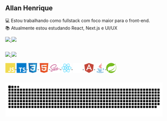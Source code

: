 ## Allan Henrique

💻 Estou trabalhando como fullstack com foco maior para o front-end.
<br>
📚 Atualmente estou estudando React, Next.js e UI/UX

<div style="display: inline_block">
  <a href="https://www.linkedin.com/in/allanhsz/" target="_blank">
    <img src="https://img.shields.io/badge/-LinkedIn-%230077B5?style=for-the-badge&logo=linkedin&logoColor=white" target="_blank">
  </a> 

  <a href="mailto:allanhsz@outlook.com">
    <img src="https://img.shields.io/badge/Microsoft_Outlook-0078D4?style=for-the-badge&logo=microsoft-outlook&logoColor=white" target="_blank">
  </a>
<div>
  
 ##
  
<div>
  <a href="https://github.com/allanhsz">
  <img height="180em" src="https://github-readme-stats.vercel.app/api?username=allanhsz&show_icons=true&theme=dracula&include_all_commits=true&count_private=true"/>
  <img height="180em" src="https://github-readme-stats.vercel.app/api/top-langs/?username=allanhsz&layout=compact&langs_count=7&theme=dracula"/>
</div>

<br>
  
<div style="display: inline_block">
  <img align="center" alt="JavaScript" height="32" width="32" src="https://raw.githubusercontent.com/devicons/devicon/master/icons/javascript/javascript-plain.svg" />
  <img align="center" alt="TypeScript" height="32" width="32" src="https://raw.githubusercontent.com/devicons/devicon/master/icons/typescript/typescript-plain.svg" />
  <img align="center" alt="CSS"        height="32" width="32" src="https://raw.githubusercontent.com/devicons/devicon/master/icons/css3/css3-original.svg" />
  <img align="center" alt="HTML"       height="32" width="32" src="https://raw.githubusercontent.com/devicons/devicon/master/icons/html5/html5-original.svg" />
  
  <img align="center" alt="Sass"       height="32" width="32" src="https://github.com/devicons/devicon/blob/master/icons/sass/sass-original.svg">
  <img align="center" alt="React"      height="32" width="32" src="https://raw.githubusercontent.com/devicons/devicon/master/icons/react/react-original.svg" />
  <img align="center" alt="Next.js"    height="32" width="32" src="https://raw.githubusercontent.com/AllanHSZ/allanhsz/main/nextjs-original.svg" />
  <img align="center" alt="Angular"    height="32" width="32" src="https://github.com/devicons/devicon/blob/master/icons/angularjs/angularjs-plain.svg" />
  
  <img align="center" alt="Java"       height="32" width="32" src="https://raw.githubusercontent.com/devicons/devicon/master/icons/java/java-original.svg" />
  <img align="center" alt="Springboot" height="32" width="32" src="https://raw.githubusercontent.com/devicons/devicon/master/icons/spring/spring-original.svg" />
</div>
  
<br>

![Snake animation](https://github.com/allanhsz/allanhsz/blob/output/github-contribution-grid-snake.svg)
